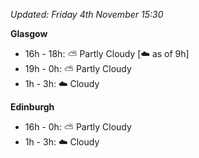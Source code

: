 *Updated: Friday 4th November 15:30*

**Glasgow**

* 16h - 18h: :partly_sunny: Partly Cloudy [:cloud: as of 9h]
* 19h - 0h: :partly_sunny: Partly Cloudy
* 1h - 3h: :cloud: Cloudy

**Edinburgh**

* 16h - 0h: :partly_sunny: Partly Cloudy
* 1h - 3h: :cloud: Cloudy
